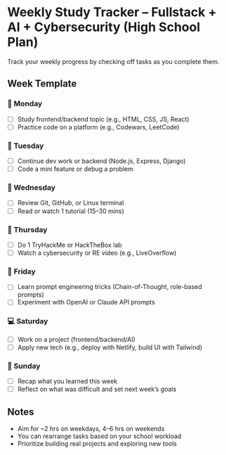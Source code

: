 # Weekly Study Tracker – Fullstack + AI + Cybersecurity (High School Plan)

Track your weekly progress by checking off tasks as you complete them.

## Week Template

### 📘 Monday
- [ ] Study frontend/backend topic (e.g., HTML, CSS, JS, React)
- [ ] Practice code on a platform (e.g., Codewars, LeetCode)

### 📗 Tuesday
- [ ] Continue dev work or backend (Node.js, Express, Django)
- [ ] Code a mini feature or debug a problem

### 📙 Wednesday
- [ ] Review Git, GitHub, or Linux terminal
- [ ] Read or watch 1 tutorial (15–30 mins)

### 🔐 Thursday
- [ ] Do 1 TryHackMe or HackTheBox lab
- [ ] Watch a cybersecurity or RE video (e.g., LiveOverflow)

### 🧠 Friday
- [ ] Learn prompt engineering tricks (Chain-of-Thought, role-based prompts)
- [ ] Experiment with OpenAI or Claude API prompts

### 💻 Saturday
- [ ] Work on a project (frontend/backend/AI)
- [ ] Apply new tech (e.g., deploy with Netlify, build UI with Tailwind)

### 🔁 Sunday
- [ ] Recap what you learned this week
- [ ] Reflect on what was difficult and set next week’s goals

## Notes
- Aim for ~2 hrs on weekdays, 4–6 hrs on weekends
- You can rearrange tasks based on your school workload
- Prioritize building real projects and exploring new tools
